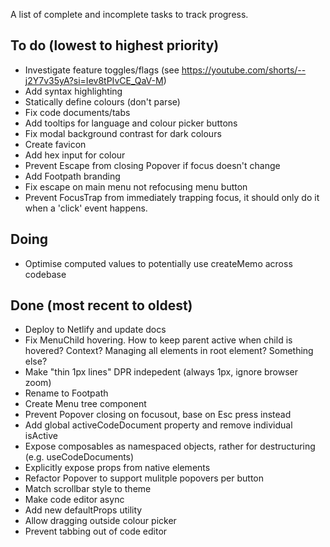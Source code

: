 A list of complete and incomplete tasks to track progress.

## To do (lowest to highest priority)

- Investigate feature toggles/flags (see https://youtube.com/shorts/--j2Y7v35yA?si=Iev8tPIvCE_QaV-M)
- Add syntax highlighting
- Statically define colours (don't parse)
- Fix code documents/tabs
- Add tooltips for language and colour picker buttons
- Fix modal background contrast for dark colours
- Create favicon
- Add hex input for colour
- Prevent Escape from closing Popover if focus doesn't change
- Add Footpath branding
- Fix escape on main menu not refocusing menu button
- Prevent FocusTrap from immediately trapping focus, it should only do it when a 'click' event happens.

## Doing

- Optimise computed values to potentially use createMemo across codebase

## Done (most recent to oldest)

- Deploy to Netlify and update docs
- Fix MenuChild hovering. How to keep parent active when child is hovered? Context? Managing all elements in root element? Something else?
- Make "thin 1px lines" DPR indepedent (always 1px, ignore browser zoom)
- Rename to Footpath
- Create Menu tree component
- Prevent Popover closing on focusout, base on Esc press instead
- Add global activeCodeDocument property and remove individual isActive
- Expose composables as namespaced objects, rather for destructuring (e.g. useCodeDocuments)
- Explicitly expose props from native elements
- Refactor Popover to support mulitple popovers per button
- Match scrollbar style to theme
- Make code editor async
- Add new defaultProps utility
- Allow dragging outside colour picker
- Prevent tabbing out of code editor
